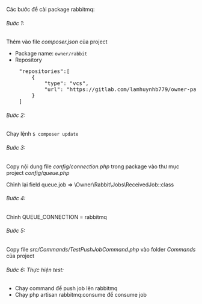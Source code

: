 Các bước để cài package rabbitmq:

###### Bước 1: 
Thêm vào file _composer.json_ của project

- Package name: `owner/rabbit`
- Repository
<pre>
    "repositories":[
        {
            "type": "vcs",
            "url": "https://gitlab.com/lamhuynhb779/owner-package.git"
        }
    ]
</pre>

###### Bước 2: 
Chạy lệnh `$ composer update`

###### Bước 3: 
Copy nội dung file _config/connection.php_ trong package vào thư mục project _config/queue.php_

Chỉnh lại field queue.job => \Owner\Rabbit\Jobs\ReceivedJob::class

###### Bước 4: 
Chỉnh QUEUE_CONNECTION = rabbitmq

###### Bước 5: 
Copy file _src/Commands/TestPushJobCommand.php_ vào folder _Commands_ của project

###### Bước 6: Thực hiện test:

- Chạy command để push job lên rabbitmq
- Chạy php artisan rabbitmq:consume để consume job

